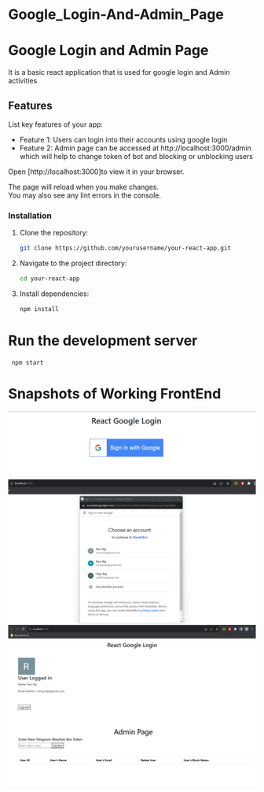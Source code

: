 # Google_Login-And-Admin_Page

# Google Login and Admin Page

It is a basic react application that is used for google login and Admin activities

## Features

List key features of your app:

- Feature 1: Users can login into their accounts using google login
- Feature 2: Admin page can be accessed at http://localhost:3000/admin which will help to change token of bot and blocking or unblocking users

Open [http://localhost:3000]to view it in your browser.

The page will reload when you make changes.\
You may also see any lint errors in the console.

### Installation

1. Clone the repository:

   ```bash
   git clone https://github.com/yourusername/your-react-app.git

   ```

2. Navigate to the project directory:

   ```bash
   cd your-react-app

   ```

3. Install dependencies:

   ```bash
   npm install
   ```

# Run the development server

     npm start

# Snapshots of Working FrontEnd

![frontend](./images/GLogin.png)
![frontend](./images/accSel.png)
![frontend](./images/logged.png)
![frontend](./images/admin.png)
